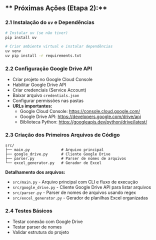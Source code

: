 ## ** Próximas Ações (Etapa 2):**

### **2.1 Instalação do `uv` e Dependências**
```bash
# Instalar uv (se não tiver)
pip install uv

# Criar ambiente virtual e instalar dependências
uv venv
uv pip install -r requirements.txt
```

### **2.2 Configuração Google Drive API**
- Criar projeto no Google Cloud Console
- Habilitar Google Drive API
- Criar credenciais (Service Account)
- Baixar arquivo `credentials.json`
- Configurar permissões nas pastas
- **URLs importantes:**
  - Google Cloud Console: https://console.cloud.google.com/
  - Google Drive API: https://developers.google.com/drive/api
  - Biblioteca Python: https://googleapis.dev/python/drive/latest/

### **2.3 Criação dos Primeiros Arquivos de Código**
```
src/
├── main.py              # Arquivo principal
├── google_drive.py      # Cliente Google Drive
├── parser.py            # Parser de nomes de arquivos
└── excel_generator.py   # Gerador de Excel
```

**Detalhamento dos arquivos:**
- `src/main.py` - Arquivo principal com CLI e fluxo de execução
- `src/google_drive.py` - Cliente Google Drive API para listar arquivos
- `src/parser.py` - Parser de nomes de arquivos usando regex
- `src/excel_generator.py` - Gerador de planilhas Excel organizadas

### **2.4 Testes Básicos**
- Testar conexão com Google Drive
- Testar parser de nomes
- Validar estrutura do projeto
